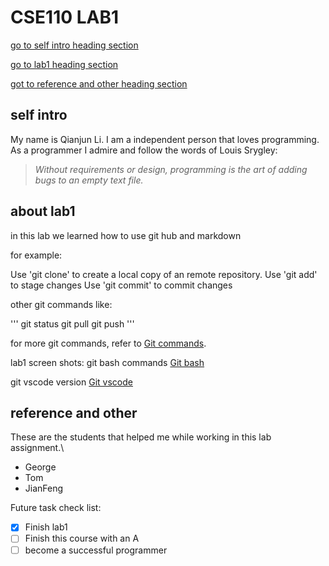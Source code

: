 # CSE110 LAB1

[go to self intro heading section](#self-intro)

[go to lab1 heading section](#about-lab1)

[got to reference and other heading section](#reference-and-other)


## self intro

My name is Qianjun Li. I am a independent person that loves programming. As a programmer I admire and follow the words of Louis Srygley:
> *Without requirements or design, programming is the art of adding bugs to an empty text file.*

## about lab1

in this lab we learned how to use git hub and markdown

for example:

Use 'git clone' to create a local copy of an remote repository.
Use 'git add' to stage changes
Use 'git commit' to commit changes

other git commands like:

'''
git status
git pull
git push
'''

for more git commands, refer to [Git commands](http://guides.beanstalkapp.com/version-control/common-git-commands.html).

lab1 screen shots:
git bash commands [Git bash](pictures/MINGW64__d_cse_cse110_cs110-lab1%202021_4_1%208_25_35.png)

git vscode version [Git vscode](pictures/.gitignore%20-%20cs110-lab1%20-%20Visual%20Studio%20Code%20[Administrator]%202021_4_1%208_53_47.png)

## reference and other

These are the students that helped me while working in this lab assignment.\
- George
- Tom
- JianFeng

Future task check list:

- [x] Finish lab1
- [ ] Finish this course with an A
- [ ] become a successful programmer
